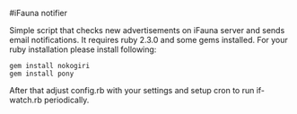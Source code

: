 #iFauna notifier

Simple script that checks new advertisements on iFauna server and sends email notifications.
It requires ruby 2.3.0 and some gems installed.
For your ruby installation please install following:

    gem install nokogiri
    gem install pony

After that adjust config.rb with your settings and setup cron to run if-watch.rb periodically.
 
